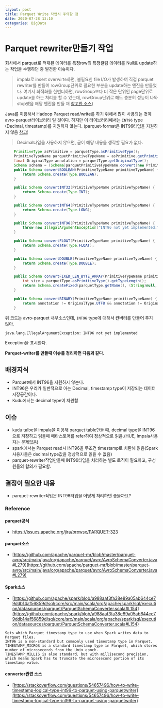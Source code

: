 ```yaml
---
layout: post
title: Parquet Write 작업시 주의할 점
date: 2020-07-28 13:10
categories: BigData
---
```

# Parquet rewriter만들기 작업

회사에서 parquet로 적재된 데이터를 특정row의 특정컬럼 데이터를 Null로 update하는 작업을 수행하던 중 발견한 이슈이다.
> impala로 insert overwirte하면, 불필요한 file I/O가 발생하여 직접 parquet rewriter를 만들어 rowGroup단위로 필요한 부분을 update하는 엔진을 만들었다.
> 여기서 최적화를 한번더하면, rowGroup보다 더 작은 단위인 page단위로 update를 하는 처리를 할 수 있는데, rowGroup단위로 해도 충분히 성능이 나와 stop했음
> 해당 엔진을 만들 때 [참고한 소스](https://github.com/Factual/parquet-rewriter))

Java를 이용해서 Hadoop Parquet read/write를 하기 위해서 많이 사용되는 것이 avro-parquet라이브러리 일 것이다.
하지만 이 라이브러리에서는 `INT96` type (Decimal, timestamp)를 지원하지 않는다. (parquet-format은 INT96타입을 지원하지 않음 [참고](https://github.com/apache/parquet-format/blob/master/src/main/java/org/apache/parquet/format/LogicalTypes.java))

> Decimal타입을 사용하지 않으면, 굳이 해당 내용을 생각할 필요가 없다.

```java
    PrimitiveType asPrimitive = parquetType.asPrimitiveType();
    PrimitiveTypeName parquetPrimitiveTypeName = asPrimitive.getPrimitiveTypeName();
    final OriginalType annotation = parquetType.getOriginalType();
    Schema schema = (Schema)parquetPrimitiveTypeName.convert(new PrimitiveTypeNameConverter<Schema, RuntimeException>() {
    public Schema convertBOOLEAN(PrimitiveTypeName primitiveTypeName) {
        return Schema.create(Type.BOOLEAN);
    }

    public Schema convertINT32(PrimitiveTypeName primitiveTypeName) {
        return Schema.create(Type.INT);
    }

    public Schema convertINT64(PrimitiveTypeName primitiveTypeName) {
        return Schema.create(Type.LONG);
    }

    public Schema convertINT96(PrimitiveTypeName primitiveTypeName) {
        throw new IllegalArgumentException("INT96 not yet implemented.");
    }

    public Schema convertFLOAT(PrimitiveTypeName primitiveTypeName) {
        return Schema.create(Type.FLOAT);
    }

    public Schema convertDOUBLE(PrimitiveTypeName primitiveTypeName) {
        return Schema.create(Type.DOUBLE);
    }

    public Schema convertFIXED_LEN_BYTE_ARRAY(PrimitiveTypeName primitiveTypeName) {
        int size = parquetType.asPrimitiveType().getTypeLength();
        return Schema.createFixed(parquetType.getName(), (String)null, (String)null, size);
    }

    public Schema convertBINARY(PrimitiveTypeName primitiveTypeName) {
        return annotation != OriginalType.UTF8 && annotation != OriginalType.ENUM ? Schema.create(Type.BYTES) : Schema.create(Type.STRING);
    }
```

위 코드는 avro-parquet 내부소스인데, `INT96` type에 대해서 컨버터를 만들어 주지 않아. 

```
java.lang.IllegalArgumentException: INT96 not yet implemented
```

Exception을 표시한다.


**Parquet-writer를 만들때 이슈를 정리하면 다음과 같다.**

## 배경지식
- Parquet에서 INT96을 지원하지 않는다.
- INT96은 우리가 일반적으로 아는 Decimal, timestamp type이 저장되는 데이터저장공간이다.
- Kudu에서는 decimal type이 지원함

## 이슈
- kudu talbe을 impala을 이용해 parquet table만들 때, decimal type을 INT96으로 저장하고 읽을때 메타스토어를 refer하여 정상적으로 읽음.(HUE, Impala사용자는 문제없음)
- spark에서는 Parquet read시 INT96을 무조건 timestamp로 치환해 읽음(Spark사용자들은 decimal type값을 정상적으로 읽을 수 없음)
- parquet-rewriter작업만들때 INT96타입을 처리하는 별도 로직이 필요하고, 구성원들의 합의가 필요함.

## 결정이 필요한 내용
- parquet-rewriter작업은 INT96타입을 어떻게 처리하면 좋을까요? 

### Reference

#### parquet공식
- https://issues.apache.org/jira/browse/PARQUET-323

#### parquet소스
- [https://github.com/apache/parquet-mr/blob/master/parquet-avro/src/main/java/org/apache/parquet/avro/AvroSchemaConverter.java#L279](https://github.com/apache/parquet-mr/blob/master/parquet-avro/src/main/java/org/apache/parquet/avro/AvroSchemaConverter.java#L279)

#### Spark소스
- [https://github.com/apache/spark/blob/a988aaf3fa38e89a05ab644ce79ddb14af56859d/sql/core/src/main/scala/org/apache/spark/sql/execution/datasources/parquet/ParquetSchemaConverter.scala#L154](https://github.com/apache/spark/blob/a988aaf3fa38e89a05ab644ce79ddb14af56859d/sql/core/src/main/scala/org/apache/spark/sql/execution/datasources/parquet/ParquetSchemaConverter.scala#L154)

```
Sets which Parquet timestamp type to use when Spark writes data to Parquet files.
INT96 is a non-standard but commonly used timestamp type in Parquet.
TIMESTAMP_MICROS is a standard timestamp type in Parquet, which stores number of microseconds from the Unix epoch.
TIMESTAMP_MILLIS is also standard, but with millisecond precision, which means Spark has to truncate the microsecond portion of its timestamp value.
```


#### converter관련 소스
- [https://stackoverflow.com/questions/54657496/how-to-write-timestamp-logical-type-int96-to-parquet-using-parquetwriter](https://stackoverflow.com/questions/54657496/how-to-write-timestamp-logical-type-int96-to-parquet-using-parquetwriter)